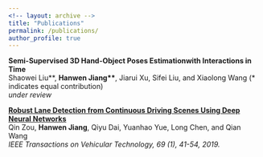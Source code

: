 ```yaml
---
<!-- layout: archive -->
title: "Publications"
permalink: /publications/
author_profile: true
---
```


<b>Semi-Supervised 3D Hand-Object Poses Estimationwith Interactions in Time</b> <br>
Shaowei Liu**, <b>Hanwen Jiang**</b>, Jiarui Xu, Sifei Liu, and Xiaolong Wang (* indicates equal contribution)<br>
<i>under review</i>

<b>[Robust Lane Detection from Continuous Driving Scenes Using Deep Neural Networks](https://arxiv.org/pdf/1903.02193.pdf)</b> <br>
Qin Zou, <b>Hanwen Jiang</b>, Qiyu Dai, Yuanhao Yue, Long Chen, and Qian Wang<br>
<i>IEEE Transactions on Vehicular Technology, 69 (1), 41-54, 2019.</i>



